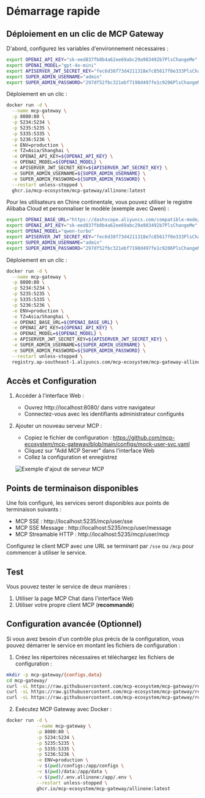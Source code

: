 # Démarrage rapide

## Déploiement en un clic de MCP Gateway

D'abord, configurez les variables d'environnement nécessaires :

```bash
export OPENAI_API_KEY="sk-eed837fb0b4a62ee69abc29a983492b7PlsChangeMe"
export OPENAI_MODEL="gpt-4o-mini"
export APISERVER_JWT_SECRET_KEY="fec6d38f73d4211318e7c85617f0e333PlsChangeMe"
export SUPER_ADMIN_USERNAME="admin"
export SUPER_ADMIN_PASSWORD="297df52fbc321ebf7198d497fe1c9206PlsChangeMe"
```

Déploiement en un clic :

```bash
docker run -d \
  --name mcp-gateway \
  -p 8080:80 \
  -p 5234:5234 \
  -p 5235:5235 \
  -p 5335:5335 \
  -p 5236:5236 \
  -e ENV=production \
  -e TZ=Asia/Shanghai \
  -e OPENAI_API_KEY=${OPENAI_API_KEY} \
  -e OPENAI_MODEL=${OPENAI_MODEL} \
  -e APISERVER_JWT_SECRET_KEY=${APISERVER_JWT_SECRET_KEY} \
  -e SUPER_ADMIN_USERNAME=${SUPER_ADMIN_USERNAME} \
  -e SUPER_ADMIN_PASSWORD=${SUPER_ADMIN_PASSWORD} \
  --restart unless-stopped \
  ghcr.io/mcp-ecosystem/mcp-gateway/allinone:latest
```

Pour les utilisateurs en Chine continentale, vous pouvez utiliser le registre Alibaba Cloud et personnaliser le modèle (exemple avec Qwen) :

```bash
export OPENAI_BASE_URL="https://dashscope.aliyuncs.com/compatible-mode/v1/"
export OPENAI_API_KEY="sk-eed837fb0b4a62ee69abc29a983492b7PlsChangeMe"
export OPENAI_MODEL="qwen-turbo"
export APISERVER_JWT_SECRET_KEY="fec6d38f73d4211318e7c85617f0e333PlsChangeMe"
export SUPER_ADMIN_USERNAME="admin"
export SUPER_ADMIN_PASSWORD="297df52fbc321ebf7198d497fe1c9206PlsChangeMe"
```

Déploiement en un clic :

```bash
docker run -d \
  --name mcp-gateway \
  -p 8080:80 \
  -p 5234:5234 \
  -p 5235:5235 \
  -p 5335:5335 \
  -p 5236:5236 \
  -e ENV=production \
  -e TZ=Asia/Shanghai \
  -e OPENAI_BASE_URL=${OPENAI_BASE_URL} \
  -e OPENAI_API_KEY=${OPENAI_API_KEY} \
  -e OPENAI_MODEL=${OPENAI_MODEL} \
  -e APISERVER_JWT_SECRET_KEY=${APISERVER_JWT_SECRET_KEY} \
  -e SUPER_ADMIN_USERNAME=${SUPER_ADMIN_USERNAME} \
  -e SUPER_ADMIN_PASSWORD=${SUPER_ADMIN_PASSWORD} \
  --restart unless-stopped \
  registry.ap-southeast-1.aliyuncs.com/mcp-ecosystem/mcp-gateway-allinone:latest
```

## Accès et Configuration

1. Accéder à l'interface Web :
   - Ouvrez http://localhost:8080/ dans votre navigateur
   - Connectez-vous avec les identifiants administrateur configurés

2. Ajouter un nouveau serveur MCP :
   - Copiez le fichier de configuration : https://github.com/mcp-ecosystem/mcp-gateway/blob/main/configs/mock-user-svc.yaml
   - Cliquez sur "Add MCP Server" dans l'interface Web
   - Collez la configuration et enregistrez

   ![Exemple d'ajout de serveur MCP](/img/add_mcp_server.png)

## Points de terminaison disponibles

Une fois configuré, les services seront disponibles aux points de terminaison suivants :

- MCP SSE : http://localhost:5235/mcp/user/sse
- MCP SSE Message : http://localhost:5235/mcp/user/message
- MCP Streamable HTTP : http://localhost:5235/mcp/user/mcp

Configurez le client MCP avec une URL se terminant par `/sse` ou `/mcp` pour commencer à utiliser le service.

## Test

Vous pouvez tester le service de deux manières :

1. Utiliser la page MCP Chat dans l'interface Web
2. Utiliser votre propre client MCP (**recommandé**)

## Configuration avancée (Optionnel)

Si vous avez besoin d'un contrôle plus précis de la configuration, vous pouvez démarrer le service en montant les fichiers de configuration :

1. Créez les répertoires nécessaires et téléchargez les fichiers de configuration :

```bash
mkdir -p mcp-gateway/{configs,data}
cd mcp-gateway/
curl -sL https://raw.githubusercontent.com/mcp-ecosystem/mcp-gateway/refs/heads/main/configs/apiserver.yaml -o configs/apiserver.yaml
curl -sL https://raw.githubusercontent.com/mcp-ecosystem/mcp-gateway/refs/heads/main/configs/mcp-gateway.yaml -o configs/mcp-gateway.yaml
curl -sL https://raw.githubusercontent.com/mcp-ecosystem/mcp-gateway/refs/heads/main/.env.example -o .env.allinone
```

2. Exécutez MCP Gateway avec Docker :

```bash
docker run -d \
           --name mcp-gateway \
           -p 8080:80 \
           -p 5234:5234 \
           -p 5235:5235 \
           -p 5335:5335 \
           -p 5236:5236 \
           -e ENV=production \
           -v $(pwd)/configs:/app/configs \
           -v $(pwd)/data:/app/data \
           -v $(pwd)/.env.allinone:/app/.env \
           --restart unless-stopped \
           ghcr.io/mcp-ecosystem/mcp-gateway/allinone:latest
``` 